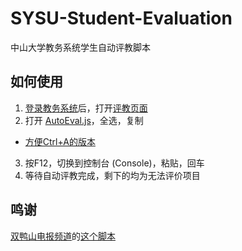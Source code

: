 # SYSU-Student-Evaluation
中山大学教务系统学生自动评教脚本

## 如何使用
1. [登录教务系统](https://uems.sysu.edu.cn/jwxt)后，打开[评教页面](https://uems.sysu.edu.cn/jwxt/mk/evaluation/#/evaluation)
2. 打开 [AutoEval.js](./AutoEval.js)，全选，复制
* [方便Ctrl+A的版本](https://raw.githubusercontent.com/oudoubleyang/SYSU-Student-Evaluation/master/AutoEval.js)
3. 按F12，切换到控制台 (Console)，粘贴，回车
4. 等待自动评教完成，剩下的均为无法评价项目

## 鸣谢
[双鸭山电报频道](https://t.me/cshs_edu_pill)的[这个脚本](https://t.me/cshs_edu_pill/273)
